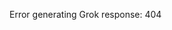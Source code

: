 <!-- 
Generated by: grok
Prompt type: default
Generated at: 2025-06-06T23:54:11.946551
-->

Error generating Grok response: 404
